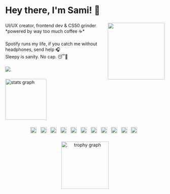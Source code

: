 <h1 align="left">Hey there, I'm Sami! 👋</h1>

###

<img align="right" height="180" src="https://media.giphy.com/media/v1.Y2lkPTc5MGI3NjExNnJ5djV5MmVraW5haGRzcmZhOHJtNnlyNHA4YngyNWVuOGl2bXdubyZlcD12MV9naWZzX3NlYXJjaCZjdD1n/LHZyixOnHwDDy/giphy.gif"  />

###

<p align="left">UI/UX creator, frontend dev & CS50 grinder<br>*powered by way too much coffee ☕*<br><br>Spotify runs my life, if you catch me without headphones, send help 🎧<br>Sleepy is sanity. No cap. 😴💯</p>

###

<div align="left">
  <img src="https://visitor-badge.laobi.icu/badge?page_id=SleepyCatHey.SleepyCatHey&"  />
</div>

###

<div align="left">
  <img src="https://github-readme-stats.vercel.app/api?username=SleepyCatHey&hide_title=true&hide_rank=false&show_icons=true&include_all_commits=true&count_private=true&disable_animations=false&theme=tokyonight&locale=en&hide_border=true" height="130" alt="stats graph"  />
</div>

###

<div align="center">
  <img src="https://img.shields.io/badge/HTML5-E34F26?logo=html5&logoColor=white&style=for-the-badge" height="20" alt="html5 logo"  />
  <img width="4" />
  <img src="https://img.shields.io/badge/CSS-1572B6?logo=css&logoColor=white&style=for-the-badge" height="20" alt="css logo"  />
  <img width="4" />
  <img src="https://img.shields.io/badge/JavaScript-F7DF1E?logo=javascript&logoColor=black&style=for-the-badge" height="20" alt="javascript logo"  />
  <img width="4" />
  <img src="https://img.shields.io/badge/TypeScript-3178C6?logo=typescript&logoColor=white&style=for-the-badge" height="20" alt="typescript logo"  />
  <img width="4" />
  <img src="https://img.shields.io/badge/Python-3776AB?logo=python&logoColor=white&style=for-the-badge" height="20" alt="python logo"  />
  <img width="4" />
  <img src="https://img.shields.io/badge/React-61DAFB?logo=react&logoColor=black&style=for-the-badge" height="20" alt="react logo"  />
  <img width="4" />
  <img src="https://img.shields.io/badge/C-A8B9CC?logo=c&logoColor=black&style=for-the-badge" height="20" alt="c logo"  />
  <img width="4" />
  <img src="https://img.shields.io/badge/C++-00599C?logo=cplusplus&logoColor=white&style=for-the-badge" height="20" alt="cplusplus logo"  />
  <img width="4" />
  <img src="https://img.shields.io/badge/Discord-5865F2?logo=discord&logoColor=white&style=for-the-badge" height="20" alt="discord logo"  />
  <img width="4" />
  <img src="https://img.shields.io/badge/GitHub-181717?logo=github&logoColor=white&style=for-the-badge" height="20" alt="github logo"  />
  <img width="4" />
  <img src="https://img.shields.io/badge/Visual Studio Code-007ACC?logo=visualstudiocode&logoColor=white&style=for-the-badge" height="20" alt="vscode logo"  />
  <img width="4" />
</div>

###

<div align="center">
  <img src="https://github-profile-trophy.vercel.app?username=SleepyCatHey&theme=tokyonight&column=7&row=1&margin-w=2&no-frame=true&no-bg=false&margin-h=0" height="150" alt="trophy graph"  />
</div>

###
